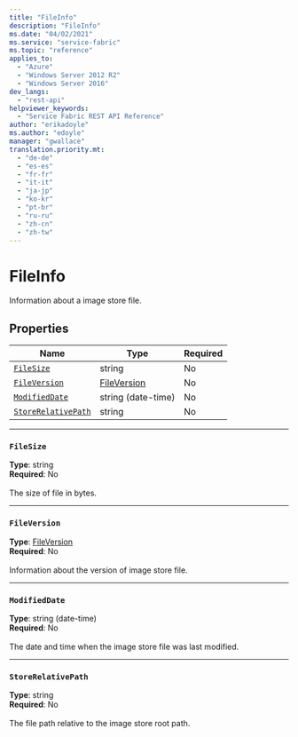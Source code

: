 ```yaml
---
title: "FileInfo"
description: "FileInfo"
ms.date: "04/02/2021"
ms.service: "service-fabric"
ms.topic: "reference"
applies_to: 
  - "Azure"
  - "Windows Server 2012 R2"
  - "Windows Server 2016"
dev_langs: 
  - "rest-api"
helpviewer_keywords: 
  - "Service Fabric REST API Reference"
author: "erikadoyle"
ms.author: "edoyle"
manager: "gwallace"
translation.priority.mt: 
  - "de-de"
  - "es-es"
  - "fr-fr"
  - "it-it"
  - "ja-jp"
  - "ko-kr"
  - "pt-br"
  - "ru-ru"
  - "zh-cn"
  - "zh-tw"
---
```

# FileInfo

Information about a image store file.

## Properties
| Name | Type | Required |
| --- | --- | --- |
| [`FileSize`](#filesize) | string | No |
| [`FileVersion`](#fileversion) | [FileVersion](sfclient-model-fileversion.md) | No |
| [`ModifiedDate`](#modifieddate) | string (date-time) | No |
| [`StoreRelativePath`](#storerelativepath) | string | No |

____
### `FileSize`
__Type__: string <br/>
__Required__: No<br/>
<br/>
The size of file in bytes.

____
### `FileVersion`
__Type__: [FileVersion](sfclient-model-fileversion.md) <br/>
__Required__: No<br/>
<br/>
Information about the version of image store file.

____
### `ModifiedDate`
__Type__: string (date-time) <br/>
__Required__: No<br/>
<br/>
The date and time when the image store file was last modified.

____
### `StoreRelativePath`
__Type__: string <br/>
__Required__: No<br/>
<br/>
The file path relative to the image store root path.
